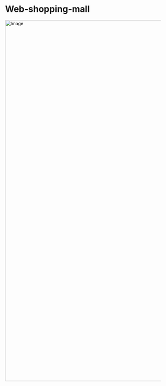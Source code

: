 # Web-shopping-mall
<img width="1167" alt="Image" src="https://github.com/user-attachments/assets/eca104ec-f56c-41ca-b5f7-ee875811ac07" />
